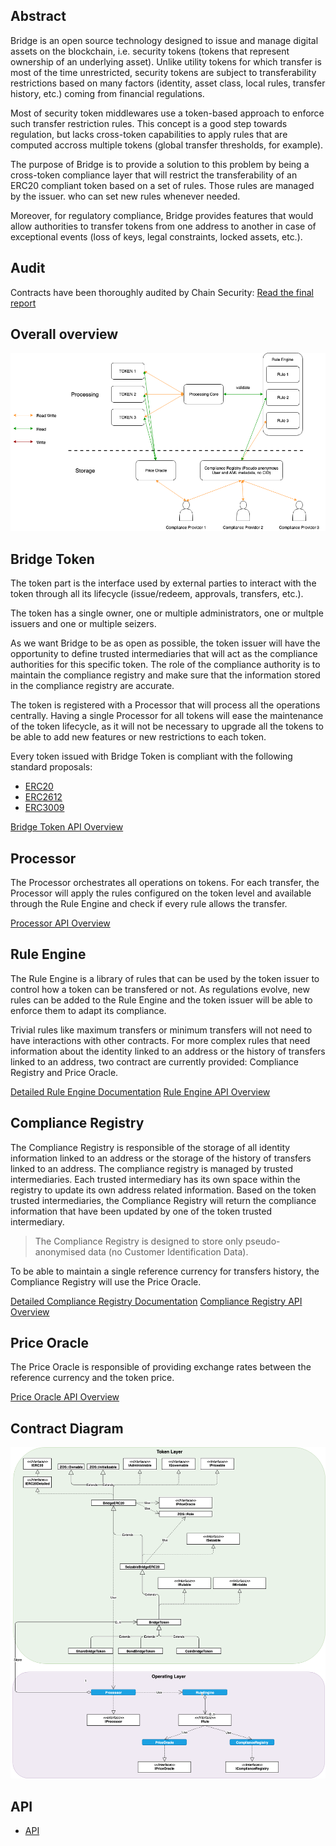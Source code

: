 ## Abstract

Bridge is an open source technology designed to issue and manage digital assets on the blockchain, i.e. security tokens (tokens that represent ownership of an underlying asset). Unlike utility tokens for which transfer is most of the time unrestricted, security tokens are subject to transferability restrictions based on many factors (identity, asset class, local rules, transfer history, etc.) coming from financial regulations.

Most of security token middlewares use a token-based approach to enforce such transfer restriction rules. This concept is a good step towards regulation, but lacks cross-token capabilities to apply rules that are computed accross multiple tokens (global transfer thresholds, for example). 

The purpose of Bridge is to provide a solution to this problem by being a cross-token compliance layer that will restrict the transferability of an ERC20 compliant token based on a set of rules. Those rules are managed by the issuer. who can set new rules whenever needed.

Moreover, for regulatory compliance, Bridge provides features that would allow authorities to transfer tokens from one address to another in case of exceptional events (loss of keys, legal constraints, locked assets, etc.).

## Audit

Contracts have been thoroughly audited by Chain Security: [Read the final report](https://www.mtpelerin.com/docs/bridge-protocol-v2-chainsecurity-audit-report.pdf)

## Overall overview

![Overall overview](docs/assets/overview.png "Overall overview")

## Bridge Token

The token part is the interface used by external parties to interact with the token through all its lifecycle (issue/redeem, approvals, transfers, etc.). 

The token has a single owner, one or multiple administrators, one or multple issuers and one or multiple seizers.

As we want Bridge to be as open as possible, the token issuer will have the opportunity to define trusted intermediaries that will act as the compliance authorities for this specific token. The role of the compliance authority is to maintain the compliance registry and make sure that the information stored in the compliance registry are accurate.

The token is registered with a Processor that will process all the operations centrally. Having a single Processor for all tokens will ease the maintenance of the token lifecycle, as it will not be necessary to upgrade all the tokens to be able to add new features or new restrictions to each token.

Every token issued with Bridge Token is compliant with the following standard proposals:

- [ERC20](https://eips.ethereum.org/EIPS/eip-20)
- [ERC2612](https://eips.ethereum.org/EIPS/eip-2612)
- [ERC3009](https://eips.ethereum.org/EIPS/eip-3009)

[Bridge Token API Overview](docs/api.md#bridgetoken)

## Processor

The Processor orchestrates all operations on tokens. For each transfer, the Processor will apply the rules configured on the token level and available through the Rule Engine and check if every rule allows the transfer.

[Processor API Overview](docs/api.md#processor)

## Rule Engine

The Rule Engine is a library of rules that can be used by the token issuer to control how a token can be transfered or not. As regulations evolve, new rules can be added to the Rule Engine and the token issuer will be able to enforce them to adapt its compliance.

Trivial rules like maximum transfers or minimum transfers will not need to have interactions with other contracts. For more complex rules that need information about the identity linked to an address or the history of transfers linked to an address, two contract are currently provided: Compliance Registry and Price Oracle.

[Detailed Rule Engine Documentation](docs/RuleEngine.md)
[Rule Engine API Overview](docs/api.md#ruleengine)

## Compliance Registry

The Compliance Registry is responsible of the storage of all identity information linked to an address or the storage of the history of transfers linked to an address. The compliance registry is managed by trusted intermediaries. Each trusted intermediary has its own space within the registry to update its own address related information. Based on the token trusted intermediaries, the Compliance Registry will return the compliance information that have been updated by one of the token trusted intermediary.

> The Compliance Registry is designed to store only pseudo-anonymised data (no Customer Identification Data).

To be able to maintain a single reference currency for transfers history, the Compliance Registry will use the Price Oracle.

[Detailed Compliance Registry Documentation](docs/ComplianceRegistry.md)
[Compliance Registry API Overview](docs/api.md#complianceregistry)

## Price Oracle

The Price Oracle is responsible of providing exchange rates between the reference currency and the token price.

[Price Oracle API Overview](docs/api.md#priceoracle)

## Contract Diagram

![Architecture](docs/assets/architecture.png "Architecture")

## API

- [API](docs/api.md)
